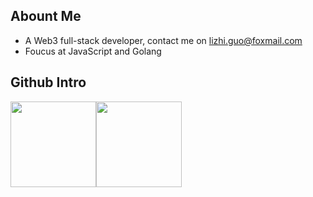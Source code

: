 ## Abount Me

- A Web3 full-stack developer, contact me on lizhi.guo@foxmail.com
- Foucus at JavaScript and Golang

## Github Intro

<img align="" height="137px" src="https://github-readme-stats.vercel.app/api?username=GuoLizhi&hide_title=true&hide_border=true&show_icons=true&include_all_commits=true&line_height=21&bg_color=0,EC6C6C,FFD479,FFFC79,73FA79&theme=graywhite&locale=cn" /><img align="" height="137px" src="https://github-readme-stats.vercel.app/api/top-langs/?username=GuoLizhi&hide_title=true&hide_border=true&layout=compact&bg_color=0,73FA79,73FDFF,D783FF&theme=graywhite&locale=cn" />
